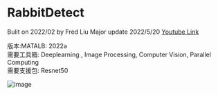 # RabbitDetect 
Bulit on 2022/02 by Fred Liu
Major update 2022/5/20 
[Youtube Link]()  

版本:MATALB: 2022a  
需要工具箱: Deeplearning , Image Processing, Computer Vision, Parallel Computing  
需要支援包: Resnet50 

![image]()

